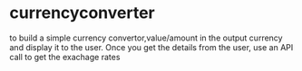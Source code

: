 # currencyconverter
to build a simple currency convertor,value/amount in the output currency and display it to the user. Once you get the details from the user, use an API call to get the exachage rates
